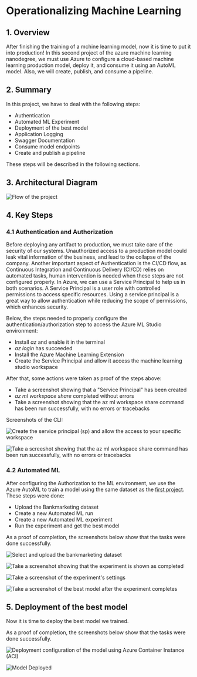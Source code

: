 # Operationalizing Machine Learning

## 1. Overview

After finishing the training of a mchine learning model, now it is time to put it into production! In this second project of the azure machine learning nanodegree, we must 
use Azure to configure a cloud-based machine learning production model, deploy it, and consume it using an AutoML model. Also, we will create, publish, and consume a pipeline. 

## 2. Summary

In this project, we have to deal with the following steps:

* Authentication
* Automated ML Experiment
* Deployment of the best model
* Application Logging
* Swagger Documentation
* Consume model endpoints
* Create and publish a pipeline

These steps will be described in the following sections.

## 3. Architectural Diagram

![Flow of the project](https://github.com/michelmf/azure-ml/blob/main/Operationalizing%20Machine%20Learning/overview.png)

## 4. Key Steps

### 4.1 Authentication and Authorization

Before deploying any artifact to production, we must take care of the security of our systems. Unauthorized access to a production model could leak vital information of the business, and lead to the collapse of the company. Another important aspect of Authentication is the CI/CD flow, as Continuous Integration and Continuous Delivery (CI/CD) relies on automated tasks, human intervention is needed when these steps are not configured properly. In Azure, we can use a Service Principal to help us in both scenarios. A Service Principal is a user role with controlled permissions to access specific resources. Using a service principal is a great way to allow authentication while reducing the scope of permissions, which enhances security.

Below, the steps needed to properly configure the authentication/authorization step to access the Azure ML Studio environment:

* Install *az* and enable it in the terminal
* *az login* has succeeded
* Install the Azure Machine Learning Extension
* Create the Service Principal and allow it access the machine learning studio workspace

After that, some actions were taken as proof of the steps above:

* Take a screenshot showing that a "Service Principal" has been created
* *az ml workspace share* completed without errors
* Take a screenshot showing that the az ml workspace share command has been run successfully, with no errors or tracebacks

Screenshots of the CLI:

![Create the service principal (sp) and allow the access to your specific workspace](https://github.com/michelmf/azure-ml/blob/main/Operationalizing%20Machine%20Learning/sp.PNG)

![Take a screeshot showing that the *az ml workspace share* command has been run successfully, with no errors or tracebacks](https://github.com/michelmf/azure-ml/blob/main/Operationalizing%20Machine%20Learning/role.PNG)

### 4.2 Automated ML

After configuring the Authorization to the ML environment, we use the Azure AutoML to train a model using the same dataset as the [first project](https://github.com/michelmf/azure-ml/tree/main/Optimizing%20an%20ML%20Pipeline%20in%20Azure). These steps were done:

* Upload the Bankmarketing dataset
* Create a new Automated ML run
* Create a new Automated ML experiment
* Run the experiment and get the best model

As a proof of completion, the screenshots below show that the tasks were done successfully.

![Select and upload the bankmarketing dataset](https://github.com/michelmf/azure-ml/blob/main/Operationalizing%20Machine%20Learning/figures/dataset_image.png)

![Take a screenshot showing that the experiment is shown as completed](https://github.com/michelmf/azure-ml/blob/main/Operationalizing%20Machine%20Learning/figures/experiment.png)

![Take a screenshot of the experiment's settings](https://github.com/michelmf/azure-ml/blob/main/Operationalizing%20Machine%20Learning/figures/settings.png)

![Take a screenshot of the best model after the experiment completes](https://github.com/michelmf/azure-ml/blob/main/Operationalizing%20Machine%20Learning/figures/model.png)

## 5. Deployment of the best model

Now it is time to deploy the best model we trained.




As a proof of completion, the screenshots below show that the tasks were done successfully.

![Deployment configuration of the model using Azure Container Instance (ACI)](https://github.com/michelmf/azure-ml/blob/main/Operationalizing%20Machine%20Learning/figures/best_model.png)

![Model Deployed](https://github.com/michelmf/azure-ml/blob/main/Operationalizing%20Machine%20Learning/figures/model_deployed.PNG)

